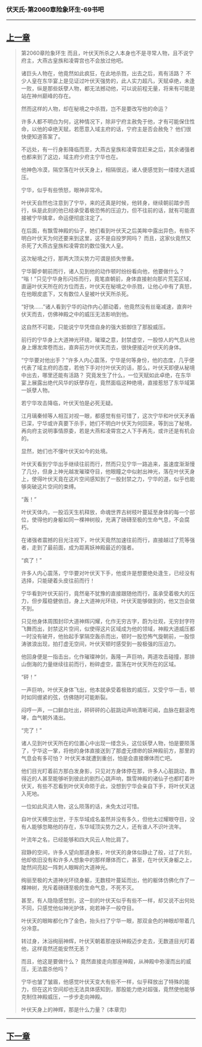### 伏天氏-第2060章险象环生-69书吧

--------
[上一章](./7f0520d085f22dbc4e3d7d73bc10f27a.md)
--------


>
>
>
>第2060章险象环生
>而且，叶伏天所杀之人本身也不是寻常人物，且不说宁府主，大燕古皇族和凌霄宫也不会放过他吧。
>
>诸巨头人物在，他竟然如此疯狂，在此地杀戮，出去之后，焉有活路？
>不少人皇在东华宴上是见证过叶伏天强势的，此人实力超凡，天赋卓绝，未逢一败，纵是那些妖孽人物，都无法撼动他，可以说前程无量，将来有可能是站在神州巅峰的存在。
>
>然而这样的人物，却在秘境之中杀戮，岂不是要改写他的命运？
>
>许多人都不明白为何，这种情况下，除非宁府主赦免于他，才有可能保住性命，以他的卓绝天赋，若愿意入域主府的话，宁府主是否会赦免？
>他们很快便知道答案了。
>
>不远处，有一行身影降临而至，大燕古皇族和凌霄宫赶来之后，其余诸强者也都来到了这边，域主府少府主宁华也在。
>
>他神色冷漠，隔空落在叶伏天身上，相隔很远，诸人便感觉到一缕缕大道威压。
>
>宁华，似乎有些愤怒，眼神非常冷。
>
>叶伏天自然也注意到了宁华，来的还真是时候，他转身，继续朝前踏步而行，纵是此刻的他已经承受着极恐怖的压迫力，但不往前的话，就有可能直接被宁华擒拿，命运便彻底注定了。
>
>在后面，有飘雪神殿的仙子，她们看到叶伏天之后美眸中露出异色，有些不明白叶伏天为何还要来到这里，这不是自投罗网吗？
>而且，这家伙竟然又杀死了大燕古皇族和凌霄宫的数位强大人皇。
>
>这次秘境之行，那两大顶尖势力可谓是损失惨重。
>
>宁华脚步朝前而行，诸人见到他的动作顿时纷纷看向他，他要做什么？
>“嗡！”只见宁华身形闪烁而行，竟笔直朝前，身体直接射向那片荒芜区域，直逼叶伏天所在的方位而去，叶伏天在秘境之中杀戮，让他心中有了真怒，在他眼皮底下，又有数位人皇被叶伏天所杀死。
>
>“好快……”诸人看到宁华的动作内心颤动着，他竟然没有丝毫减速，直奔叶伏天而去，仿佛神殿之中的威压无法影响到他。
>
>这自然不可能，只能说宁华凭借自身的强大抵御住了那股威压。
>
>前行的宁华身上大道神光环绕，璀璨之意，封禁虚空，一股惊人的气息从他身上爆发席卷而出，直奔前方叶伏天而去，很快便接近叶伏天的身体。
>
>“宁华要对他出手？”许多人内心震荡，宁华是何等身份，他的态度，几乎便代表了域主府的态度，若他下手对付叶伏天的话，那么，叶伏天即便从秘境中出去，哪里还能有活路？
>究竟发生了什么，一位天赋如此卓绝，在东华宴上展露出绝代风华的妖孽存在，竟然面临这种绝境，直接惹怒了东华域第一妖孽人物。
>
>若宁华攻击降临，叶伏天怕是必死无疑。
>
>江月璃秦倾等人相互对视一眼，都感觉有些可惜了，这次宁华和叶伏天矛盾已深，宁华或许真要下杀手，她们不明白叶伏天为何回来，等到出了秘境，再向府主说明事情原委，若是大燕和凌霄宫之人下手再先，或许还是有机会的。
>
>显然，她们也不懂叶伏天如今的处境。
>
>叶伏天看到宁华出手继续往前而行，然而只见宁华一路追来，虽速度渐渐慢了几分，但身上神光越发璀璨夺目，他眼瞳之中似射出神光，落在叶伏天身上，使得叶伏天竟在这片空间感知到了一股封禁之力，宁华的道，似乎也能够突破这片空间的束缚。
>
>“轰！”
>
>叶伏天体内，一股滔天生机释放，命魂世界古树枝叶蔓延至身体的每一个部位，使得他的身躯如同一棵神树般，充满了磅礴至极的生命气息，不会腐朽。
>
>在诸强者震撼的目光注视下，叶伏天竟然加速往前而行，直接越过了荒等强者，走到了最前面，成为距离妖神殿最近的强者。
>
>“疯了！”
>
>许多人内心震荡，宁华要对叶伏天下手，他或许是想要绝处逢生，已经没有选择，只能硬着头皮往前而行！
>
>宁华看到叶伏天前行，竟然毫不犹豫的直接跟随他而行，虽承受着极大的压力，但步履稳健依旧，身上大道神光环绕，叶伏天能够做到的，他又岂会做不到。
>
>只见他身体周围封印大道神辉闪耀，化作无穷古字，蔚为壮观，无穷封字符飞舞而出，封禁这片空间，似使得这片区域成为他的领域，神殿大道威压都一时没有破开，他抬起手掌隔空轰杀而出，顿时一股恐怖气旋朝前，一股惊涛骇浪出现，拍打虚无空间，叶伏天顿时感受到一股极强的压迫力。
>
>他回身便是一指击出，化作璀璨神剑，轰隆一声巨响，两道攻击碰撞，那排山倒海的力量继续往前而行，粉碎虚空，震荡在叶伏天所在的区域。
>
>“砰！”
>
>一声巨响，叶伏天身体飞出，他本就承受着极致的威压，又受宁华一击，顿时如同绷紧的弦，仿佛随时可能断裂。
>
>闷哼一声，一口鲜血吐出，砰砰砰的心脏跳动声响清晰可闻，血脉在翻滚咆哮，血气朝外涌出。
>
>“完了！”
>
>诸人见到叶伏天所在的位置心中出现一缕念头，这位妖孽人物，怕是要陨落了，宁华这一掌，将他的身体直接送到了那虚无缥缈的妖神殿前方，那里的气息会有多可怕？
>叶伏天本就遭到重创，怕是会直接爆体而亡吧。
>
>他们目光盯着前方那白发身影，只见对方身体停在那，许多人心脏跳动，靠得近的人甚至能够听到彼此的剧烈心跳声响，飘雪神殿的诸仙子也都盯着叶伏天，有些不忍看到叶伏天命陨于此，没想到宁华会亲自下手，将叶伏天送入死地。
>
>一位如此风流人物，这么陨落的话，未免太过可惜。
>
>自叶伏天横空出世，于东华域成名虽然并没有多久，但他太过耀眼夺目，没有人能够忽略他的存在，东华域顶尖势力之人，还有谁人不识叶流年。
>
>叶流年之名，已经能够和四大风云人物比肩了。
>
>寂静的空间，许多人望向那道身影，叶伏天的身体似静止了般，过了片刻，他却依旧没有和许多人想象中的那样爆体而亡，甚至，在叶伏天身躯之上，陡然间亮起一阵刺人眼眸的大道神光。
>
>绚丽至极的大道神光环绕身躯，无数枝叶蔓延而出，他的躯体仿佛化作了一棵神树，充斥着磅礴至极的生命气息，不死不灭。
>
>甚至，有人隐隐感觉到，这一刻的叶伏天似乎有些不一样，却又说不出何处不同，只感觉他似神光护体，宛若神子一般夺目。
>
>叶伏天的眼眸都化作了金色，抬头扫了宁华一眼，那双金色的神眼却带着几分冷意。
>
>转过身，沐浴绚丽神辉，叶伏天朝着那座妖神殿迈步走去，无数道目光盯着他，这样竟然还能安然无恙？
>
>而且，他这是要做什么？
>竟然直接走向那座神殿，从神殿中弥漫而出的威压，无法震杀他吗？
>
>宁华也皱了皱眉，他感觉叶伏天变大有些不一样，似乎释放出了特殊的能力，但在这片空间却也无法具体感知到，那股能力绝对超强，竟然使他能够克制住神殿威压，一步步走向神殿。
>
>叶伏天身上的神辉，那是什么力量？
>(本章完)
>
>

--------
[下一章](./d954ac66c3fead54d58badb53fd04367.md)
--------
